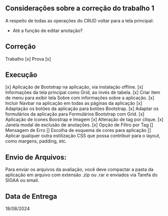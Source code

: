 ## Considerações sobre a correção do trabalho 1

A respeito de todas as operações do CRUD voltar para a tela principal:
  - Até a função de editar anotação?

## Correção
  Trabalho [x]
  Prova [x]

## Execução
[x] Aplicação de Bootstrap na aplicação, via instalação offline.
[x] Informações da tela principal como Grid, ao invés de tabela.
[x] Criar item de menu para exibir tela Sobre com informações sobre a aplicação.
[x] Incluir Navbar na aplicação em todas as páginas da aplicação
[x] Adaptação os botões da aplicação para botões Bootstrap.
[x] Adaptar os formulários da aplicação para Formulários Bootstrap com Grid.
[x] Aplicação de ícones Boostrap e Imagem
[x] Alteração de tag por clique.
[x] Janela modal de exclusão de anotações.
[x] Opção de Filtro por Tag
[] Mensagem de Erro
[] Escolha de esquema de cores para aplicação
[] Aplicar qualquer outra estilização CSS que possa contribuir para o layout, como margens,
padding, etc.
  

## Envio de Arquivos:
Para enviar os arquivos da avaliação, você deve compactar a pasta da aplicação em arquivo com
extensão .zip ou .rar e enviados via Tarefa do SIGAA ou email.

## Data de Entrega 
  18/08/2024
